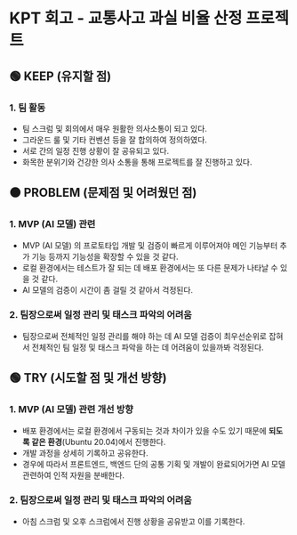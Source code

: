 # KPT 회고 - 교통사고 과실 비율 산정 프로젝트

## 🟢 KEEP (유지할 점)

### 1. 팀 활동

-   팀 스크럼 및 회의에서 매우 원활한 의사소통이 되고 있다.
-   그라운드 룰 및 기타 컨벤션 등을 잘 합의하여 정의하였다.
-   서로 간의 일정 진행 상황이 잘 공유되고 있다.
-   화목한 분위기와 건강한 의사 소통을 통해 프로젝트를 잘 진행하고 있다.

## 🟠 PROBLEM (문제점 및 어려웠던 점)

### 1. MVP (AI 모델) 관련

-   MVP (AI 모델) 의 프로토타입 개발 및 검증이 빠르게 이루어져야 메인 기능부터 추가 기능 등까지 기능성을 확장할 수 있을 것 같다.
-   로컬 환경에서는 테스트가 잘 되는 데 배포 환경에서는 또 다른 문제가 나타날 수 있을 것 같다.
-   AI 모델의 검증이 시간이 좀 걸릴 것 같아서 걱정된다.

### 2. 팀장으로써 일정 관리 및 태스크 파악의 어려움

-   팀장으로써 전체적인 일정 관리를 해야 하는 데 AI 모델 검증이 최우선순위로 잡혀서 전체적인 팀 일정 및 태스크 파악을 하는 데 어려움이 있을까봐 걱정된다.

## 🟢 TRY (시도할 점 및 개선 방향)

### 1. MVP (AI 모델) 관련 개선 방향

-   배포 환경에서는 로컬 환경에서 구동되는 것과 차이가 있을 수도 있기 때문에 **되도록 같은 환경**(Ubuntu 20.04)에서 진행한다.
-   개발 과정을 상세히 기록하고 공유한다.
-   경우에 따라서 프론트엔드, 백엔드 단의 공통 기획 및 개발이 완료되어가면 AI 모델 관련하여 인적 자원을 분배한다.

### 2. 팀장으로써 일정 관리 및 태스크 파악의 어려움

-   아침 스크럼 및 오후 스크럼에서 진행 상황을 공유받고 이를 기록한다.
